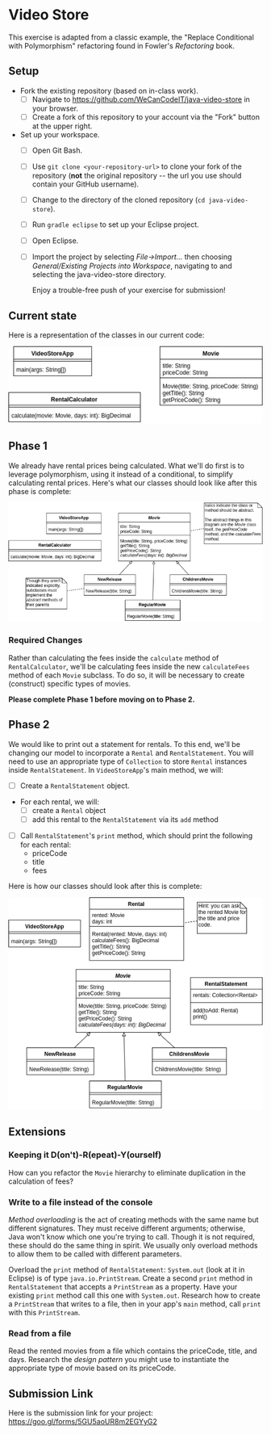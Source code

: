 # Video Store

This exercise is adapted from a classic example, the "Replace Conditional with Polymorphism" refactoring found in Fowler's *Refactoring* book.

## Setup

- Fork the existing repository (based on in-class work).
    - [ ] Navigate to https://github.com/WeCanCodeIT/java-video-store in your browser.
    - [ ] Create a fork of this repository to your account via the "Fork" button at the upper right.
- Set up your workspace.
    - [ ] Open Git Bash.
    - [ ] Use `git clone <your-repository-url>` to clone your fork of the repository (**not** the original repository -- the url you use should contain your GitHub username).
    - [ ] Change to the directory of the cloned repository (`cd java-video-store`).
    - [ ] Run `gradle eclipse` to set up your Eclipse project.
    - [ ] Open Eclipse.
    - [ ] Import the project by selecting *File->Import…* then choosing *General/Existing Projects into Workspace*, navigating to and selecting the java-video-store directory.

        Enjoy a trouble-free push of your exercise for submission!

## Current state

Here is a representation of the classes in our current code:

![Classes before refactoring](video-store/before-refactoring.png)

## Phase 1

We already have rental prices being calculated. What we'll do first is to leverage polymorphism, using it instead of a conditional, to simplify calculating rental prices. Here's what our classes should look like after this phase is complete:

![Classes after Movie subclass creation](video-store/after-movie-subclasses.png)

### Required Changes

Rather than calculating the fees inside the `calculate` method of `RentalCalculator`, we'll be calculating fees inside the new `calculateFees` method of each `Movie` subclass. To do so, it will be necessary to create (construct) specific types of movies.

**Please complete Phase 1 before moving on to Phase 2.**

## Phase 2

We would like to print out a statement for rentals. To this end, we'll be changing our model to incorporate a `Rental` and `RentalStatement`. You will need to use an appropriate type of `Collection` to store `Rental` instances inside `RentalStatement`. In `VideoStoreApp`'s main method, we will:

- [ ] Create a `RentalStatement` object.
- For each rental, we will:
    - [ ] create a `Rental` object
    - [ ] add this rental to the `RentalStatement` via its `add` method
- [ ] Call `RentalStatement`'s `print` method, which should print the following for each rental:
    - priceCode
    - title
    - fees

Here is how our classes should look after this is complete:

![Classes after rental statement changes](video-store/after-rental-statement.png)

## Extensions

### Keeping it D(on't)-R(epeat)-Y(ourself)

How can you refactor the `Movie` hierarchy to eliminate duplication in the calculation of fees?

### Write to a file instead of the console

*Method overloading* is the act of creating methods with the same name but different signatures. They must receive different arguments; otherwise, Java won't know which one you're trying to call. Though it is not required, these should do the same thing in spirit. We usually only overload methods to allow them to be called with different parameters.

Overload the `print` method of `RentalStatement`: `System.out` (look at it in Eclipse) is of type `java.io.PrintStream`. Create a second `print` method in `RentalStatement` that accepts a `PrintStream` as a property. Have your existing `print` method call this one with `System.out`. Research how to create a `PrintStream` that writes to a file, then in your app's `main` method, call `print` with this `PrintStream`.

### Read from a file

Read the rented movies from a file which contains the priceCode, title, and days. Research the *design pattern* you might use to instantiate the appropriate type of movie based on its priceCode.

## Submission Link

Here is the submission link for your project: https://goo.gl/forms/5GU5aoUR8m2EGYyG2